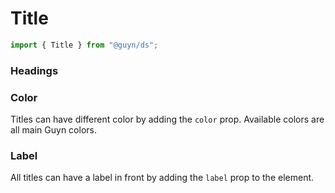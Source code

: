 # Title

```js
import { Title } from "@guyn/ds";
```

<script>
export default {
    components: {Title : ()=>import('./Title')}
}
</script>

### Headings

<Example title="Heading 1">
<Title as="h1">Hoiii</Title>
</Example>

<Example title="Heading 2">
<Title as="h2">Hoiii</Title>
</Example>

<Example title="Heading 3">
<Title as="h3">Hoiii</Title>
</Example>

<Example title="Heading 4">
<Title as="h4">Hoiii</Title>
</Example>

<Example title="Heading 5">
<Title as="h5">Hoiii</Title>
</Example>

<Example title="Heading 6">
<Title as="h6">Hoiii</Title>
</Example>

### Color

Titles can have different color by adding the `color` prop. Available colors are all main Guyn colors.

<Example title="Heading 1">
<Title as="h1" color="red">Hoiii</Title>
<Title as="h2" color="green">Doeiii</Title>
<Title as="h3" color="orange">La la la</Title>
</Example>

### Label

All titles can have a label in front by adding the `label` prop to the element.

<Example title="Heading 1">
<Title as="h1" label="New!">Hoiii</Title>
<Title as="h2" label="New!">Doeiii</Title>
<Title as="h3" label="New!">La la la</Title>
</Example>
